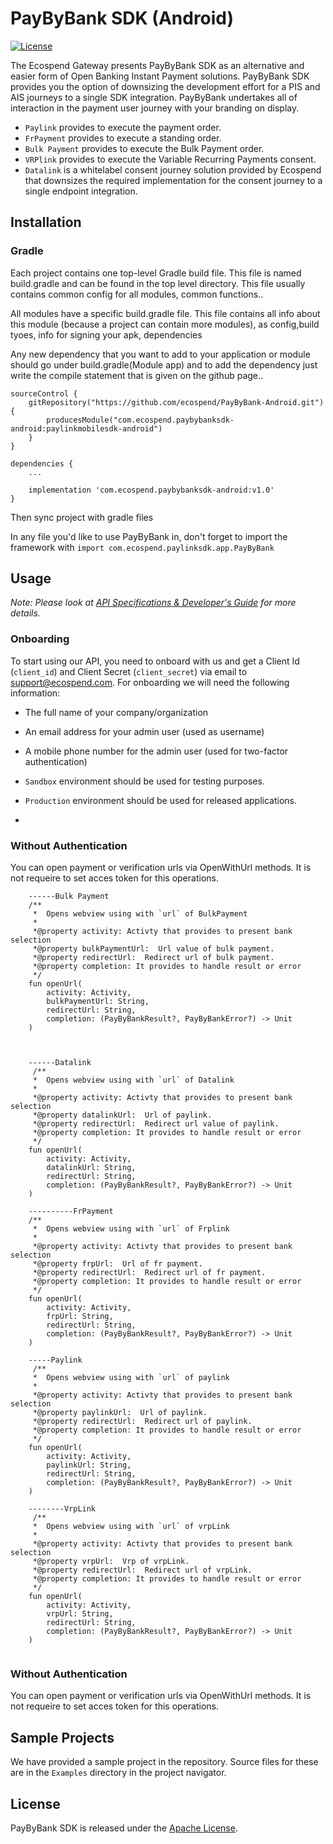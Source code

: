 # PayByBank SDK (Android)
[![License](https://img.shields.io/badge/License-Apache_2.0-blue.svg)](https://www.apache.org/licenses/LICENSE-2.0)

The Ecospend Gateway presents PayByBank SDK as an alternative and easier form of Open Banking Instant Payment solutions. PayByBank SDK provides you the option of downsizing the development effort for a PIS and AIS journeys to a single SDK integration. PayByBank undertakes all of interaction in the payment user journey with your branding on display.

- `Paylink` provides to execute the payment order.
- `FrPayment` provides to execute a standing order.
- `Bulk Payment` provides to execute the Bulk Payment order.
- `VRPlink` provides to execute the Variable Recurring Payments consent.
- `Datalink` is a whitelabel consent journey solution provided by Ecospend that downsizes the required implementation for the consent journey to a single endpoint integration.

## Installation

### Gradle

Each project contains one top-level Gradle build file. This file is named build.gradle and can be found in the top level directory. This file usually contains common config for all modules, common functions..

All modules have a specific build.gradle file. This file contains all info about this module (because a project can contain more modules), as config,build tyoes, info for signing your apk, dependencies

Any new dependency that you want to add to your application or module should go under build.gradle(Module app) and to add the dependency just write the compile statement that is given on the github page..

```
sourceControl {
    gitRepository("https://github.com/ecospend/PayByBank-Android.git") {
        producesModule("com.ecospend.paybybanksdk-android:paylinkmobilesdk-android")
    }
}

dependencies {
    ...
    
    implementation 'com.ecospend.paybybanksdk-android:v1.0'
}

```

Then sync project with gradle files

In any file you'd like to use PayByBank in, don't forget to import the framework with `import com.ecospend.paylinksdk.app.PayByBank`

## Usage

*Note: Please look at [API Specifications & Developer's Guide](https://docs.ecospend.com/api/intro) for more details.*

### Onboarding

To start using our API, you need to onboard with us and get a Client Id (`client_id`) and Client Secret (`client_secret`) via email to <support@ecospend.com>. For onboarding we will need the following information:

- The full name of your company/organization
- An email address for your admin user (used as username)
- A mobile phone number for the admin user (used for two-factor authentication)

- `Sandbox` environment should be used for testing purposes.
- `Production` environment should be used for released applications.
- 
###  Without Authentication

You can open payment or verification urls via OpenWithUrl methods. It is not requeire to set acces token for this operations.
```
    ------Bulk Payment 
    /**
     *  Opens webview using with `url` of BulkPayment
     *
     *@property activity: Activty that provides to present bank selection
     *@property bulkPaymentUrl:  Url value of bulk payment.
     *@property redirectUrl:  Redirect url of bulk payment.
     *@property completion: It provides to handle result or error
     */
    fun openUrl(
        activity: Activity,
        bulkPaymentUrl: String,
        redirectUrl: String,
        completion: (PayByBankResult?, PayByBankError?) -> Unit
    )
    
    
    
    ------Datalink
     /**
     *  Opens webview using with `url` of Datalink
     *
     *@property activity: Activty that provides to present bank selection
     *@property datalinkUrl:  Url of paylink.
     *@property redirectUrl:  Redirect url value of paylink.
     *@property completion: It provides to handle result or error
     */
    fun openUrl(
        activity: Activity,
        datalinkUrl: String,
        redirectUrl: String,
        completion: (PayByBankResult?, PayByBankError?) -> Unit
    )
    
    ----------FrPayment
    /**
     *  Opens webview using with `url` of Frplink
     *
     *@property activity: Activty that provides to present bank selection
     *@property frpUrl:  Url of fr payment.
     *@property redirectUrl:  Redirect url of fr payment.
     *@property completion: It provides to handle result or error
     */
    fun openUrl(
        activity: Activity,
        frpUrl: String,
        redirectUrl: String,
        completion: (PayByBankResult?, PayByBankError?) -> Unit
    ) 
    
    -----Paylink
     /**
     *  Opens webview using with `url` of paylink
     *
     *@property activity: Activty that provides to present bank selection
     *@property paylinkUrl:  Url of paylink.
     *@property redirectUrl:  Redirect url of paylink.
     *@property completion: It provides to handle result or error
     */
    fun openUrl(
        activity: Activity,
        paylinkUrl: String,
        redirectUrl: String,
        completion: (PayByBankResult?, PayByBankError?) -> Unit
    )
    
    --------VrpLink
     /**
     *  Opens webview using with `url` of vrpLink
     *
     *@property activity: Activty that provides to present bank selection
     *@property vrpUrl:  Vrp of vrpLink.
     *@property redirectUrl:  Redirect url of vrpLink.
     *@property completion: It provides to handle result or error
     */
    fun openUrl(
        activity: Activity,
        vrpUrl: String,
        redirectUrl: String,
        completion: (PayByBankResult?, PayByBankError?) -> Unit
    )
    
```

###  Without Authentication

You can open payment or verification urls via OpenWithUrl methods. It is not requeire to set acces token for this operations. 


## Sample Projects

We have provided a sample project in the repository. Source files for these are in the `Examples` directory in the project navigator.

## License

PayByBank SDK is released under the [Apache License](LICENSE).